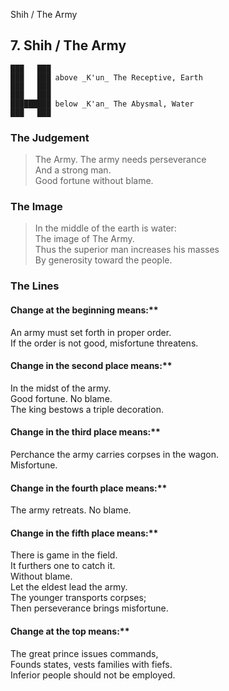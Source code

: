 Shih / The Army
## 7. Shih / The Army
    ███   ███
    ███   ███ above _K'un_ The Receptive, Earth  
    ███   ███
    ███   ███
    █████████ below _K'an_ The Abysmal, Water  
    ███   ███
### The Judgement
> The Army. The army needs perseverance  
 And a strong man.  
 Good fortune without blame.
### The Image
> In the middle of the earth is water:  
 The image of The Army.  
 Thus the superior man increases his masses  
 By generosity toward the people.
### The Lines

#### Change at the beginning means:**  
 An army must set forth in proper order.  
 If the order is not good, misfortune threatens.
#### Change in the second place means:**  
 In the midst of the army.  
 Good fortune. No blame.  
 The king bestows a triple decoration.
#### Change in the third place means:**  
 Perchance the army carries corpses in the wagon.  
 Misfortune.
#### Change in the fourth place means:**  
 The army retreats. No blame.
#### Change in the fifth place means:**  
 There is game in the field.  
 It furthers one to catch it.  
 Without blame.  
 Let the eldest lead the army.  
 The younger transports corpses;  
 Then perseverance brings misfortune.
#### Change at the top means:**  
 The great prince issues commands,  
 Founds states, vests families with fiefs.  
 Inferior people should not be employed.



